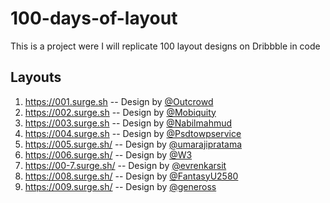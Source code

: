# 100-days-of-layout

This is a project were I will replicate 100 layout designs on Dribbble in code

## Layouts

1. https://001.surge.sh -- Design by [@Outcrowd](https://dribbble.com/shots/6821527-Landing-page-Bubbble)
2. https://002.surge.sh -- Design by [@Mobiquity](https://dribbble.com/shots/6828777-Banking-Login)
3. https://003.surge.sh -- Design by [@Nabilmahmud](https://dribbble.com/shots/6836081-Creative-agency-landing-page)
4. https://004.surge.sh -- Design by [@Psdtowpservice](https://dribbble.com/shots/6839702-Minimal-Workspace-UI-Explore)
5. https://005.surge.sh/ -- Design by [@umarajipratama](https://dribbble.com/shots/6849239-Online-Course-Dashboard-Card-View-Data)
6. https://006.surge.sh/ -- Design by [@W3](https://dribbble.com/shots/6850634-Amara-A-Theme-for-entrepreneurs/)
7. https://00-7.surge.sh/ -- Design by [@evrenkarsit](https://dribbble.com/shots/6857332-Ad-Management-Header-Concept-Yellow-Mind)
8. https://008.surge.sh/ -- Design by [@FantasyU2580](https://dribbble.com/shots/6861201-House-illustrations-2)
9. https://009.surge.sh/ -- Design by [@geneross](https://dribbble.com/shots/6792991-Cruise-Careers)
